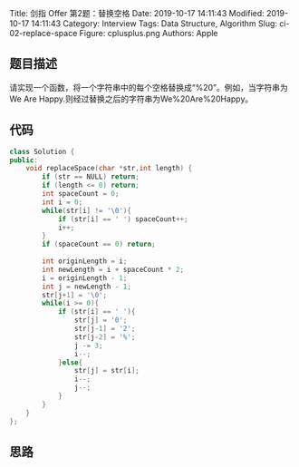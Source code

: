 Title: 剑指 Offer 第2题：替换空格
Date: 2019-10-17 14:11:43
Modified: 2019-10-17 14:11:43
Category: Interview
Tags: Data Structure, Algorithm
Slug: ci-02-replace-space
Figure: cplusplus.png
Authors: Apple

## 题目描述
请实现一个函数，将一个字符串中的每个空格替换成“%20”。例如，当字符串为We Are Happy.则经过替换之后的字符串为We%20Are%20Happy。

## 代码
```cpp
class Solution {
public:
	void replaceSpace(char *str,int length) {
        if (str == NULL) return;
        if (length <= 0) return;
        int spaceCount = 0;
        int i = 0;
        while(str[i] != '\0'){
            if (str[i] == ' ') spaceCount++;
            i++;
        }
        if (spaceCount == 0) return;
        
        int originLength = i;
        int newLength = i + spaceCount * 2;
        i = originLength - 1;
        int j = newLength - 1;
        str[j+1] = '\0';
        while(i >= 0){
            if (str[i] == ' '){
                str[j] = '0';
                str[j-1] = '2';
                str[j-2] = '%';
                j -= 3;
                i--;
            }else{
                str[j] = str[i];
                i--;
                j--;
            }
        }
	}
};
```

## 思路
